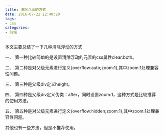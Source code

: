 ```yaml
---
title: 清除浮动的方式
date: 2016-07-22 12:40:20
tags:
- css
categories:
- 前端
---
```


本文主要总结了一下几种清除浮动的方式

一、 第一种比较简单的是设置清除浮动的元素的css属性clear:both。

二、 第二种是对父级元素进行定义{overflow:auto;zoom:1},其中zoom:1处理兼容性问题。

三、 第三种是父级div定义height。

四、 第四种是父级div定义伪类：after，同时设置zoom:1，这种方式是比较推荐的使用方法。

五、 第五种是对父级元素进行定义{overflow:hidden;zoom:1},其中zoom:1处理兼容性问题。

其他也有一些方法，但是不推荐使用。
